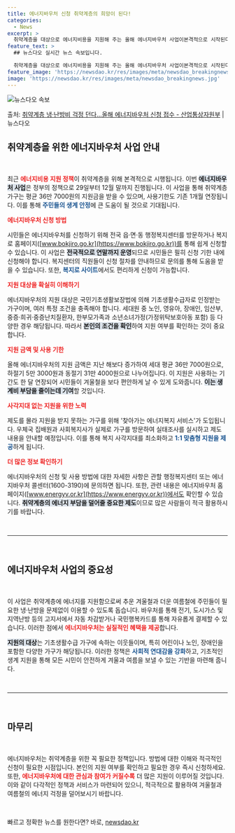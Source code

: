```yaml
---
title: 에너지바우처 신청 취약계층의 희망이 된다!
categories:
  - News
excerpt: >
  취약계층을 대상으로 에너지비용을 지원해 주는 올해 에너지바우처 사업이본격적으로 시작된다. 산업통상자원부는 오…
feature_text: >
  ## 뉴스다오 실시간 뉴스 속보입니다.

  취약계층을 대상으로 에너지비용을 지원해 주는 올해 에너지바우처 사업이본격적으로 시작된다. 산업통상자원부는 오…
feature_image: 'https://newsdao.kr/res/images/meta/newsdao_breakingnews.jpg'
image: 'https://newsdao.kr/res/images/meta/newsdao_breakingnews.jpg'
---
```


![뉴스다오 속보](https://newsdao.kr/res/images/meta/newsdao_breakingnews.jpg)

<p>출처: <a href="https://newsdao.kr/3885" rel="dofollow">취약계층 냉·난방비 걱정 던다…올해 에너지바우처 신청 접수 - 산업통상자원부</a> | 뉴스다오</p>

<h2 data-ke-size="size26">취약계층을 위한 에너지바우처 사업 안내</h2>

<p data-ke-size="size16">&nbsp;</p>

최근 <b><span style="color: #ee2323;">에너지비용 지원 정책</span></b>이 취약계층을 위해 본격적으로 시행됩니다. 이번 <b><span style="background-color: #21538527;">에너지바우처 사업</span></b>은 정부의 정책으로 29일부터 12월 말까지 진행됩니다. 이 사업을 통해 취약계층 가구는 평균 36만 7000원의 지원금을 받을 수 있으며, 사용기한도 기존 1개월 연장됩니다. 이를 통해 <b><span style="color: #1a5490;">주민들의 생계 안정</span></b>에 큰 도움이 될 것으로 기대됩니다.

<b><span style="color: #ee2323;">에너지바우처 신청 방법</span></b>

시민들은 에너지바우처를 신청하기 위해 전국 읍·면·동 행정복지센터를 방문하거나 복지로 홈페이지([www.bokjiro.go.kr](https://www.bokjiro.go.kr))를 통해 쉽게 신청할 수 있습니다. 이 사업은 <b><span style="background-color: #21538527;">전국적으로 연말까지 운영</span></b>되므로 시민들은 필히 신청 기한 내에 신청해야 합니다. 복지센터의 직원들이 신청 절차를 안내하므로 문의를 통해 도움을 받을 수 있습니다. 또한, <b><span style="color: #1a5490;">복지로 사이트</span></b>에서도 편리하게 신청이 가능합니다.

<b><span style="color: #ee2323;">지원 대상을 확실히 이해하기</span></b>

에너지바우처의 지원 대상은 국민기초생활보장법에 의해 기초생활수급자로 인정받는 가구이며, 여러 특정 조건을 충족해야 합니다. 세대원 중 노인, 영유아, 장애인, 임산부, 중증·희귀·중증난치질환자, 한부모가족과 소년소녀가정(가정위탁보호아동 포함) 등 다양한 경우 해당됩니다. 따라서 <b><span style="background-color: #21538527;">본인의 조건을 확인</span></b>하여 지원 여부를 확인하는 것이 중요합니다.

<b><span style="color: #ee2323;">지원 금액 및 사용 기한</span></b>

올해 에너지바우처의 지원 금액은 지난 해보다 증가하여 세대 평균 36만 7000원으로, 하절기 5만 3000원과 동절기 31만 4000원으로 나누어집니다. 이 지원은 사용하는 기간도 한 달 연장되어 시민들이 겨울철을 보다 편안하게 날 수 있게 도와줍니다. <b><span style="background-color: #21538527;">이는 생계비 부담을 줄이는데 기여</span></b>할 것입니다.

<b><span style="color: #ee2323;">사각지대 없는 지원을 위한 노력</span></b>

제도를 몰라 지원을 받지 못하는 가구를 위해 '찾아가는 에너지복지 서비스'가 도입됩니다. 우체국 집배원과 사회복지사가 실제로 가구를 방문하여 실태조사를 실시하고 제도 내용을 안내할 예정입니다. 이를 통해 복지 사각지대를 최소화하고 <b><span style="color: #1a5490;">1:1 맞춤형 지원을 제공</span></b>하게 됩니다.

<b><span style="color: #ee2323;">더 많은 정보 확인하기</span></b>

에너지바우처의 신청 및 사용 방법에 대한 자세한 사항은 관할 행정복지센터 또는 에너지바우처 콜센터(1600-3190)에 문의하면 됩니다. 또한, 관련 내용은 에너지바우처 홈페이지([www.energyv.or.kr](https://www.energyv.or.kr))에서도 확인할 수 있습니다. <b><span style="background-color: #21538527;">취약계층의 에너지 부담을 덜어줄 중요한 제도</span></b>이므로 많은 사람들이 적극 활용하시기를 바랍니다.

<p data-ke-size="size16">&nbsp;</p>

<hr/>

<p data-ke-size="size16">&nbsp;</p>

<h2 data-ke-size="size26">에너지바우처 사업의 중요성</h2>

<p data-ke-size="size16">&nbsp;</p>

이 사업은 취약계층에 에너지를 지원함으로써 추운 겨울철과 더운 여름철에 주민들이 필요한 냉·난방을 문제없이 이용할 수 있도록 돕습니다. 바우처를 통해 전기, 도시가스 및 지역난방 등의 고지서에서 자동 차감받거나 국민행복카드를 통해 자유롭게 결제할 수 있습니다. 이러한 점에서 <b><span style="color: #ee2323;">에너지바우처는 실질적인 혜택을 제공</span></b>합니다.

<b><span style="background-color: #21538527;">지원의 대상</span></b>는 기초생활수급 가구에 속하는 이웃들이며, 특히 어린이나 노인, 장애인을 포함한 다양한 가구가 해당됩니다. 이러한 정책은 <b><span style="color: #1a5490;">사회적 연대감을 강화</span></b>하고, 기초적인 생계 지원을 통해 모든 시민이 안전하게 겨울과 여름을 보낼 수 있는 기반을 마련해 줍니다.

<p data-ke-size="size16">&nbsp;</p>

<hr/>

<p data-ke-size="size16">&nbsp;</p>

<h2 data-ke-size="size26">마무리</h2>

<p data-ke-size="size16">&nbsp;</p>

에너지바우처는 취약계층을 위한 꼭 필요한 정책입니다. 방법에 대한 이해와 적극적인 신청이 필요한 시점입니다. 본인의 지원 여부를 확인하고 필요한 경우 즉시 신청하세요. 또한, <b><span style="color: #ee2323;">에너지바우처에 대한 관심과 참여가 커질수록</span></b> 더 많은 지원이 이루어질 것입니다. 이와 같이 다각적인 정책과 서비스가 마련되어 있으니, 적극적으로 활용하여 겨울철과 여름철의 에너지 걱정을 덜어보시기 바랍니다.

<p data-ke-size="size16">&nbsp;</p> 

빠르고 정확한 뉴스를 원한다면? 바로, <a href="https://newsdao.kr" rel="dofollow">newsdao.kr</a>


